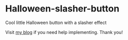 # Halloween-slasher-button
Cool little Halloween button with a slasher effect

Visit <a href="http://www.etfluent.com/2016/10/07/halloween-2016-bloody-slasher-button/">my blog</a> if you need help implementing. Thank you!
